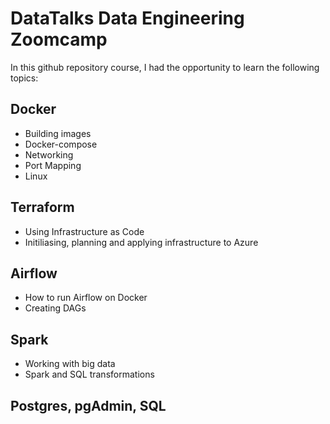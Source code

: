 # DataTalks Data Engineering Zoomcamp

In this github repository course, I had the opportunity to learn the following topics:

## Docker

- Building images
- Docker-compose
- Networking
- Port Mapping
- Linux

## Terraform

- Using Infrastructure as Code
- Initiliasing, planning and applying infrastructure to Azure

## Airflow

- How to run Airflow on Docker
- Creating DAGs

## Spark

- Working with big data
- Spark and SQL transformations

## Postgres, pgAdmin, SQL
